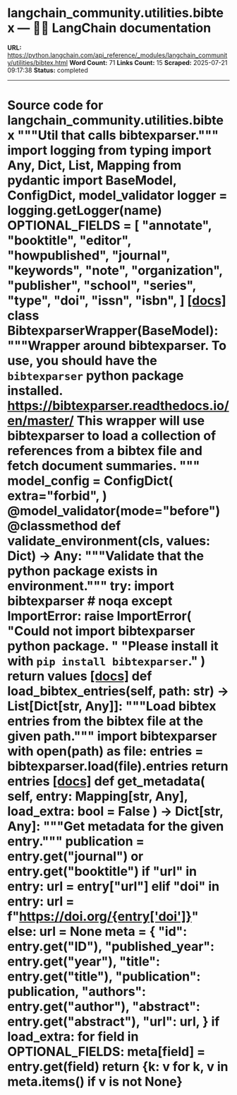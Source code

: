 # langchain_community.utilities.bibtex — 🦜🔗 LangChain  documentation

**URL:** https://python.langchain.com/api_reference/_modules/langchain_community/utilities/bibtex.html
**Word Count:** 71
**Links Count:** 15
**Scraped:** 2025-07-21 09:17:38
**Status:** completed

---

# Source code for langchain\_community.utilities.bibtex               """Util that calls bibtexparser."""          import logging     from typing import Any, Dict, List, Mapping          from pydantic import BaseModel, ConfigDict, model_validator          logger = logging.getLogger(__name__)          OPTIONAL_FIELDS = [         "annotate",         "booktitle",         "editor",         "howpublished",         "journal",         "keywords",         "note",         "organization",         "publisher",         "school",         "series",         "type",         "doi",         "issn",         "isbn",     ]                              [[docs]](https://python.langchain.com/api_reference/community/utilities/langchain_community.utilities.bibtex.BibtexparserWrapper.html#langchain_community.utilities.bibtex.BibtexparserWrapper)     class BibtexparserWrapper(BaseModel):         """Wrapper around bibtexparser.              To use, you should have the ``bibtexparser`` python package installed.         https://bibtexparser.readthedocs.io/en/master/              This wrapper will use bibtexparser to load a collection of references from         a bibtex file and fetch document summaries.         """              model_config = ConfigDict(             extra="forbid",         )              @model_validator(mode="before")         @classmethod         def validate_environment(cls, values: Dict) -> Any:             """Validate that the python package exists in environment."""             try:                 import bibtexparser  # noqa             except ImportError:                 raise ImportError(                     "Could not import bibtexparser python package. "                     "Please install it with `pip install bibtexparser`."                 )                  return values                         [[docs]](https://python.langchain.com/api_reference/community/utilities/langchain_community.utilities.bibtex.BibtexparserWrapper.html#langchain_community.utilities.bibtex.BibtexparserWrapper.load_bibtex_entries)         def load_bibtex_entries(self, path: str) -> List[Dict[str, Any]]:             """Load bibtex entries from the bibtex file at the given path."""             import bibtexparser                  with open(path) as file:                 entries = bibtexparser.load(file).entries             return entries                                        [[docs]](https://python.langchain.com/api_reference/community/utilities/langchain_community.utilities.bibtex.BibtexparserWrapper.html#langchain_community.utilities.bibtex.BibtexparserWrapper.get_metadata)         def get_metadata(             self, entry: Mapping[str, Any], load_extra: bool = False         ) -> Dict[str, Any]:             """Get metadata for the given entry."""             publication = entry.get("journal") or entry.get("booktitle")             if "url" in entry:                 url = entry["url"]             elif "doi" in entry:                 url = f"https://doi.org/{entry['doi']}"             else:                 url = None             meta = {                 "id": entry.get("ID"),                 "published_year": entry.get("year"),                 "title": entry.get("title"),                 "publication": publication,                 "authors": entry.get("author"),                 "abstract": entry.get("abstract"),                 "url": url,             }             if load_extra:                 for field in OPTIONAL_FIELDS:                     meta[field] = entry.get(field)             return {k: v for k, v in meta.items() if v is not None}
